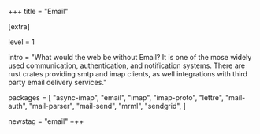 +++
title = "Email"

[extra]

level = 1

intro = "What would the web be without Email? It is one of the mose widely used communication, authentication, and notification systems. There are rust crates providing smtp and imap clients, as well integrations with third party email delivery services."

packages = [
  "async-imap",
  "email",
  "imap",
  "imap-proto",
  "lettre",
  "mail-auth",
  "mail-parser",
  "mail-send",
  "mrml",
  "sendgrid",
]

newstag = "email"
+++
